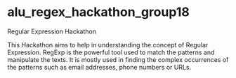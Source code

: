 # alu_regex_hackathon_group18
Regular Expression Hackathon


This Hackathon aims to help in understanding the concept of Regular Expression. RegExp is the powerful tool used to match the patterns and manipulate the texts. It is mostly used in finding the complex occurrences of the patterns such as email addresses, phone numbers or URLs.
